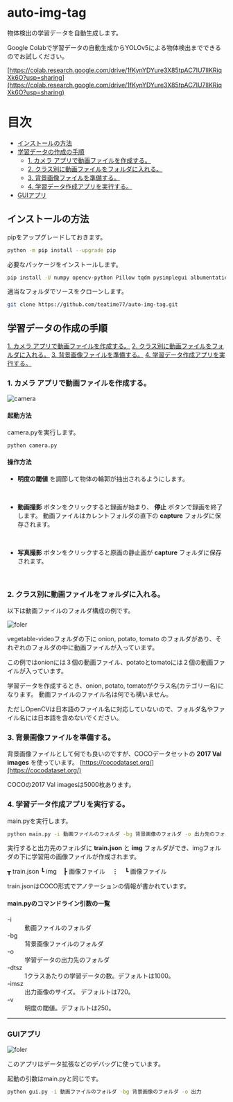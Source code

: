 # auto-img-tag

物体検出の学習データを自動生成します。

Google Colabで学習データの自動生成からYOLOv5による物体検出までできるのでお試しください。

[https://colab.research.google.com/drive/1fKynYDYure3X85tpAC7IU7lIKRiqXk6O?usp=sharing](https://colab.research.google.com/drive/1fKynYDYure3X85tpAC7IU7lIKRiqXk6O?usp=sharing)

# 目次

* [インストールの方法](#インストールの方法)
* [学習データの作成の手順](#学習データの作成の手順)
    * [1. カメラ アプリで動画ファイルを作成する。](#1-カメラ-アプリで動画ファイルを作成する)
    * [2. クラス別に動画ファイルをフォルダに入れる。](#2-クラス別に動画ファイルをフォルダに入れる)
    * [3. 背景画像ファイルを準備する。](#3-背景画像ファイルを準備する)
    * [4. 学習データ作成アプリを実行する。](#4-学習データ作成アプリを実行する)
* [GUIアプリ](#guiアプリ)

<a id="install"></a>
## インストールの方法

pipをアップグレードしておきます。
```bash
python -m pip install --upgrade pip
```

必要なパッケージをインストールします。
```bash
pip install -U numpy opencv-python Pillow tqdm pysimplegui albumentations
```

適当なフォルダでソースをクローンします。
```bash
git clone https://github.com/teatime77/auto-img-tag.git
```


<a id="tejun"></a>
## 学習データの作成の手順

[1. カメラ アプリで動画ファイルを作成する。](#tejun-1)
[2. クラス別に動画ファイルをフォルダに入れる。](#tejun-2)
[3. 背景画像ファイルを準備する。](#tejun-3)
[4. 学習データ作成アプリを実行する。](#tejun-4)


<a id="tejun-1"></a>
### 1. カメラ アプリで動画ファイルを作成する。

![camera](https://user-images.githubusercontent.com/13596557/172041640-c332617a-13b4-49a9-9f56-aff9816372c3.jpg)

#### 起動方法
camera.pyを実行します。

```bash
python camera.py
```

#### 操作方法

- **明度の閾値** を調節して物体の輪郭が抽出されるようにします。
<br/>

+ **動画撮影** ボタンをクリックすると録画が始まり、 **停止** ボタンで録画を終了します。
動画ファイルはカレントフォルダの直下の **capture** フォルダに保存されます。
<br/>

- **写真撮影** ボタンをクリックすると原画の静止画が **capture** フォルダに保存されます。
<br/>

<a id="tejun-2"></a>
### 2. クラス別に動画ファイルをフォルダに入れる。

以下は動画ファイルのフォルダ構成の例です。

![foler](https://uroa.jp/auto-img-tag/img/folder.png)

vegetable-videoフォルダの下に onion, potato, tomato のフォルダがあり、それぞれのフォルダの中に動画ファイルが入っています。

この例ではonionには３個の動画ファイル、potatoとtomatoには２個の動画ファイルが入っています。

学習データを作成するとき、onion, potato, tomatoがクラス名(カテゴリー名)になります。
動画ファイルのファイル名は何でも構いません。

ただしOpenCVは日本語のファイル名に対応していないので、フォルダ名やファイル名には日本語を含めないでください。

<a id="tejun-3"></a>
### 3. 背景画像ファイルを準備する。

背景画像ファイルとして何でも良いのですが、COCOデータセットの **2017 Val images** を使っています。
[https://cocodataset.org/](https://cocodataset.org/)

COCOの2017 Val imagesは5000枚あります。

<a id="tejun-4"></a>
### 4. 学習データ作成アプリを実行する。

main.pyを実行します。

```bash
python main.py -i 動画ファイルのフォルダ -bg 背景画像のフォルダ -o 出力先のフォルダ
```

実行すると出力先のフォルダに **train.json** と **img** フォルダができ、imgフォルダの下に学習用の画像ファイルが作成されます。

┳ train.json
┗ img
&nbsp;&nbsp; ┣ 画像ファイル
&nbsp;&nbsp; **⋮**
&nbsp;&nbsp; ┗ 画像ファイル

train.jsonはCOCO形式でアノテーションの情報が書かれています。


#### main.pyのコマンドライン引数の一覧
<dl>
  <dt>-i</dt>
  <dd>動画ファイルのフォルダ</dd>
  <dt>-bg</dt>
  <dd>背景画像ファイルのフォルダ</dd>
  <dt>-o</dt>
  <dd>学習データの出力先のフォルダ</dd>
  <dt>-dtsz</dt>
  <dd>1クラスあたりの学習データの数。デフォルトは1000。</dd>
  <dt>-imsz</dt>
  <dd>出力画像のサイズ。 デフォルトは720。</dd>
  <dt>-v</dt>
  <dd>明度の閾値。デフォルトは250。</dd>
</dl>


---

### GUIアプリ

![foler](https://uroa.jp/auto-img-tag/img/gui.png)

このアプリはデータ拡張などのデバッグに使っています。

起動の引数はmain.pyと同じです。

```bash
python gui.py -i 動画ファイルのフォルダ -bg 背景画像のフォルダ -o 出力
```
